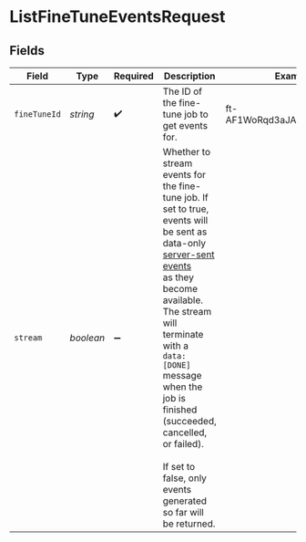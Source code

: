 # ListFineTuneEventsRequest


## Fields

| Field                                                                                                                                                                                                                                                                                                                                                                                                                                                   | Type                                                                                                                                                                                                                                                                                                                                                                                                                                                    | Required                                                                                                                                                                                                                                                                                                                                                                                                                                                | Description                                                                                                                                                                                                                                                                                                                                                                                                                                             | Example                                                                                                                                                                                                                                                                                                                                                                                                                                                 |
| ------------------------------------------------------------------------------------------------------------------------------------------------------------------------------------------------------------------------------------------------------------------------------------------------------------------------------------------------------------------------------------------------------------------------------------------------------- | ------------------------------------------------------------------------------------------------------------------------------------------------------------------------------------------------------------------------------------------------------------------------------------------------------------------------------------------------------------------------------------------------------------------------------------------------------- | ------------------------------------------------------------------------------------------------------------------------------------------------------------------------------------------------------------------------------------------------------------------------------------------------------------------------------------------------------------------------------------------------------------------------------------------------------- | ------------------------------------------------------------------------------------------------------------------------------------------------------------------------------------------------------------------------------------------------------------------------------------------------------------------------------------------------------------------------------------------------------------------------------------------------------- | ------------------------------------------------------------------------------------------------------------------------------------------------------------------------------------------------------------------------------------------------------------------------------------------------------------------------------------------------------------------------------------------------------------------------------------------------------- |
| `fineTuneId`                                                                                                                                                                                                                                                                                                                                                                                                                                            | *string*                                                                                                                                                                                                                                                                                                                                                                                                                                                | :heavy_check_mark:                                                                                                                                                                                                                                                                                                                                                                                                                                      | The ID of the fine-tune job to get events for.<br/>                                                                                                                                                                                                                                                                                                                                                                                                     | ft-AF1WoRqd3aJAHsqc9NY7iL8F                                                                                                                                                                                                                                                                                                                                                                                                                             |
| `stream`                                                                                                                                                                                                                                                                                                                                                                                                                                                | *boolean*                                                                                                                                                                                                                                                                                                                                                                                                                                               | :heavy_minus_sign:                                                                                                                                                                                                                                                                                                                                                                                                                                      | Whether to stream events for the fine-tune job. If set to true,<br/>events will be sent as data-only<br/>[server-sent events](https://developer.mozilla.org/en-US/docs/Web/API/Server-sent_events/Using_server-sent_events#Event_stream_format)<br/>as they become available. The stream will terminate with a<br/>`data: [DONE]` message when the job is finished (succeeded, cancelled,<br/>or failed).<br/><br/>If set to false, only events generated so far will be returned.<br/> |                                                                                                                                                                                                                                                                                                                                                                                                                                                         |